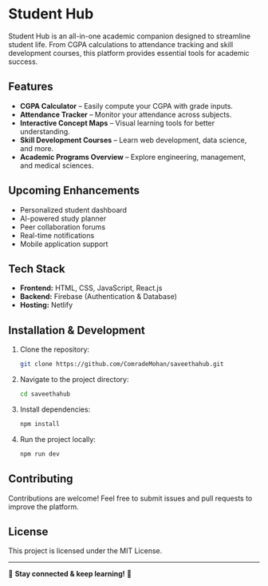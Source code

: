 # Student Hub


Student Hub is an all-in-one academic companion designed to streamline student life. From CGPA calculations to attendance tracking and skill development courses, this platform provides essential tools for academic success.

## Features

- **CGPA Calculator** – Easily compute your CGPA with grade inputs.
- **Attendance Tracker** – Monitor your attendance across subjects.
- **Interactive Concept Maps** – Visual learning tools for better understanding.
- **Skill Development Courses** – Learn web development, data science, and more.
- **Academic Programs Overview** – Explore engineering, management, and medical sciences.

## Upcoming Enhancements

- Personalized student dashboard
- AI-powered study planner
- Peer collaboration forums
- Real-time notifications
- Mobile application support

## Tech Stack

- **Frontend:** HTML, CSS, JavaScript, React.js
- **Backend:** Firebase (Authentication & Database)
- **Hosting:** Netlify

## Installation & Development

1. Clone the repository:
   ```bash
   git clone https://github.com/ComradeMohan/saveethahub.git
   ```
2. Navigate to the project directory:
   ```bash
   cd saveethahub
   ```
3. Install dependencies:
   ```bash
   npm install
   ```
4. Run the project locally:
   ```bash
   npm run dev
   ```

## Contributing

Contributions are welcome! Feel free to submit issues and pull requests to improve the platform.

## License

This project is licensed under the MIT License.

---

🌟 **Stay connected & keep learning!** 🌟

